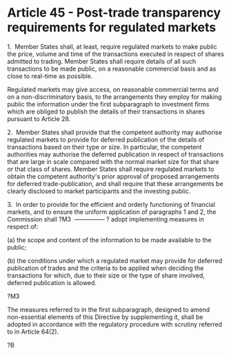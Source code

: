 # Article 45 - Post-trade transparency requirements for regulated markets


1.  Member States shall, at least, require regulated markets to make public the price, volume and time of the transactions executed in respect of shares admitted to trading. Member States shall require details of all such transactions to be made public, on a reasonable commercial basis and as close to real-time as possible.

Regulated markets may give access, on reasonable commercial terms and on a non-discriminatory basis, to the arrangements they employ for making public the information under the first subparagraph to investment firms which are obliged to publish the details of their transactions in shares pursuant to Article 28.

2.  Member States shall provide that the competent authority may authorise regulated markets to provide for deferred publication of the details of transactions based on their type or size. In particular, the competent authorities may authorise the deferred publication in respect of transactions that are large in scale compared with the normal market size for that share or that class of shares. Member States shall require regulated markets to obtain the competent authority's prior approval of proposed arrangements for deferred trade-publication, and shall require that these arrangements be clearly disclosed to market participants and the investing public.

3.  In order to provide for the efficient and orderly functioning of financial markets, and to ensure the uniform application of paragraphs 1 and 2, the Commission shall ?M3  ————— ? adopt implementing measures in respect of:

(a) the scope and content of the information to be made available to the public;

(b) the conditions under which a regulated market may provide for deferred publication of trades and the criteria to be applied when deciding the transactions for which, due to their size or the type of share involved, deferred publication is allowed.

?M3

The measures referred to in the first subparagraph, designed to amend non-essential elements of this Directive by supplementing it, shall be adopted in accordance with the regulatory procedure with scrutiny referred to in Article 64(2).

?B
